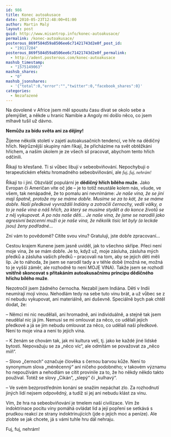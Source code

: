 ```yaml
---
id: 986
title: Konec autoakusace
date: 2010-05-23T12:48:00+01:00
author: Martin Malý
layout: post
guid: http://www.misantrop.info/konec-autoakusace/
permalink: /konec-autoakusace/
posterous_869f584d59a8506ee6c71421743d2e0f_post_id:
  - "19117284"
posterous_869f584d59a8506ee6c71421743d2e0f_permalink:
  - http://adent.posterous.com/konec-autoakusace
mashsb_timestamp:
  - "1575149063"
mashsb_shares:
  - "0"
mashsb_jsonshares:
  - '{"total":0,"error":"","twitter":0,"facebook_shares":0}'
categories:
  - Nezařazené
---
```

Na dovolené v Africe jsem měl spoustu času dívat se okolo sebe a přemýšlet, a někde u hranic Namibie a Angoly mi došlo něco, co jsem mlhavě tušil už dávno.

**Nemůžu za bídu světa ani za dějiny!**

Žijeme několik století v zajetí autoakusačních tendencí, ve hře na dědičný hřích. Nejrůznější skupiny nám říkají, že přicházíme na svět obtěžkáni hříchem, a naším úkolem je ze všech sil pracovat, abychom tento hřích odčinili.

Říkají to křesťané. Ti si vůbec libují v sebeobviňování. Nepochybuji o terapeutickém efektu hromadného sebeobviňování, ale _<span style="font-family: mceinline;">fuj, fuj, nehrám!</span>_

Říkají to i jiní. Obzvlášť populární je **dědičný hřích bílého muže**. Jako Evropan či Američan víte oč jde &#8211; je to totiž neustále kolem nás, všude, ve všem, tak nenápadné, že to pomalu ani nevnímáme: _Je naše vina, že se jiní mají špatně, protože my se máme dobře. Musíme se za to kát, že se máme dobře. Naši předkové vyvraždili Indiány a zotročili černochy, vedli války, a to je naše vina a náš hřích, za který se musíme stydět a do konce životů se z něj vykupovat. A po nás naše děti&#8230; Je naše vina, že jsme se narodili jako agresivní bezcenní muži a je naše vina, že několik tisíc let byly (a leckde jsou) ženy podřadné&#8230;_

Zní vám to povědomě? Cítíte svou vinu? Gratuluji, jste dobře zpracovaní&#8230;

Cestou krajem Kunene jsem jasně uviděl, jak to všechno skřípe. Přeci není moje vina, že se mám dobře. Je to, když už, moje zásluha, zásluha mých předků a zásluha vašich předků &#8211; pracovali na tom, aby se jejich děti měli líp. Je to náhoda, že jsem se narodil tady a v téhle době (možná ne, možná to je vyšší záměr, ale rozhodně to není MOJE VINA). Takže jsem se rozhodl **vnitřně skoncovat s přitakáním autoakusačnímu principu dědičného hříchu bílého muže**.

Nezotročil jsem žádného černocha. Nezabil jsem Indiána. Děti v Indii neumírají mojí vinou. Nehodlám tedy na sebe tuto vinu brát, a už vůbec se z ní nebudu vykupovat, ani materiálně, ani duševně. Speciálně bych pak chtěl dodat, že:

&#8211; Němci mi nic neudělali, ani hromadně, ani individuálně, a stejně tak jsem neudělal nic já jim. Nemusí se mi omlouvat za něco, co udělali jejich předkové a já se jim nebudu omlouvat za něco, co udělali naši předkové. Není to moje vina a není to jejich vina.

&#8211; K ženám se chovám tak, jak mi kultura velí, tj. jako ke každé jiné lidské bytosti. Nepovažuju se za &#8222;něco víc&#8220;, ale odmítám se považovat za &#8222;něco míň&#8220;.

&#8211; Slovo &#8222;černoch&#8220; označuje člověka s černou barvou kůže. Není to synonymum slova &#8222;méněcenný&#8220; ani ničeho podobného; v takovém významu ho nepoužívám a nehodlám se cítit provinile za to, že ho někdy někdo takto používal. Totéž se slovy &#8222;Cikán&#8220;, &#8222;slepý&#8220; či &#8222;kulhavý&#8220;.

&#8211; Ve svém bezprostředním konání se snažím nepáchat zlo. Za rozhodnutí jiných lidí nejsem odpovědný, a tudíž si jej ani nebudu klást za vinu.

Vím, že hra na sebeobviňování je tmelem naší civilizace. Vím že indoktrinace pocitu viny pomáhá ovládat lid a její popření se setkává s prudkou reakcí ze strany indoktrinujících (jde o jejich moc a peníze). Ale zlobte se jak chcete, já s vámi tuhle hru dál nehraju.

Fuj, fuj, nehrám!